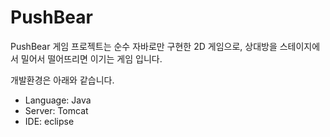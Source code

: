 # PushBear
PushBear 게임 프로젝트는 순수 자바로만 구현한 2D 게임으로, 상대방을 스테이지에서 밀어서 떨어뜨리면 이기는 게임 입니다.

개발환경은 아래와 같습니다. <br/>
 - Language: Java <br/>
 - Server: Tomcat <br/>
 - IDE: eclipse <br/>
